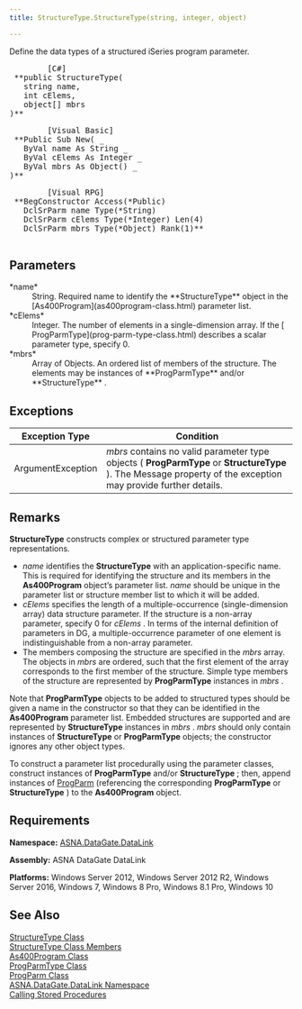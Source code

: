 ```yaml
---
title: StructureType.StructureType(string, integer, object)

---
```


Define the data types of a structured iSeries program parameter. 
<pre class="prettyprint">
        <span class="lang">[C#]</span>
 **public StructureType(<br />   string name,<br />   int cElems,<br />   object[] mbrs<br />)**  </pre>
<pre class="prettyprint">
        <span class="lang">[Visual Basic] </span>
 **Public Sub New( _<br />   ByVal name As String _<br />   ByVal cElems As Integer _<br />   ByVal mbrs As Object() _<br />)**  </pre>
<pre class="prettyprint">
        <span class="lang">[Visual RPG]</span>
 **BegConstructor Access(*Public)<br />   DclSrParm name Type(*String)<br />   DclSrParm cElems Type(*Integer) Len(4)<br />   DclSrParm mbrs Type(*Object) Rank(1)** 
      </pre>

## Parameters

<dl>
        <dt>
 *name* 
        </dt>
        <dd>String.  Required name to identify the **StructureType**  
						object in the [As400Program](as400program-class.html) parameter 
						list. </dd>
        <dt>
 *cElems* 
        </dt>
        <dd>Integer.  The number of elements in a single-dimension array.  If the [
			ProgParmType](prog-parm-type-class.html) describes a scalar parameter type, specify 0. </dd>
        <dt>
 *mbrs* 
        </dt>
        <dd>Array of Objects.  An ordered list of members of the structure.  The 
			elements may be instances of **ProgParmType**  and/or **StructureType** .
									</dd>
</dl>

## Exceptions



| Exception Type | Condition |
| ---- | ---- |
| ArgumentException | *mbrs* contains no valid parameter type objects ( **ProgParmType** or **StructureType** ). The Message property of the exception may provide further details. |



## Remarks

**StructureType** constructs complex or structured parameter type representations. 

- *name* identifies the **StructureType** with an application-specific name. This is required for identifying the structure and its members in the **As400Program** object’s parameter list. *name* should be unique in the parameter list or structure member list to which it will be added.
- *cElems* specifies the length of a multiple-occurrence (single-dimension array) data structure parameter. If the structure is a non-array parameter, specify 0 for *cElems* . In terms of the internal definition of parameters in DG, a multiple-occurrence parameter of one element is indistinguishable from a non-array parameter.
- The members composing the structure are specified in the *mbrs* array. The objects in *mbrs* are ordered, such that the first element of the array corresponds to the first member of the structure. Simple type members of the structure are represented by **ProgParmType** instances in *mbrs* .

Note that **ProgParmType** objects to be added to structured types should be given a name in the constructor so that they can be identified in the **As400Program** parameter list. Embedded structures are supported and are represented by **StructureType** instances in *mbrs* . *mbrs* should only contain instances of **StructureType** or **ProgParmType** objects; the constructor ignores any other object types.

To construct a parameter list procedurally using the parameter classes, construct instances of **ProgParmType** and/or **StructureType** ; then, append instances of [ProgParm](prog-parm-class.html) (referencing the corresponding **ProgParmType** or **StructureType** ) to the **As400Program** object.
## Requirements

**Namespace:** [ASNA.DataGate.DataLink](datagate-data-link-namespace.html) 

**Assembly:** ASNA DataGate DataLink

**Platforms:** Windows Server 2012, Windows Server 2012 R2, Windows Server 2016, Windows 7, Windows 8 Pro, Windows 8.1 Pro, Windows 10
## See Also


[StructureType Class](structure-type-class.html)
      <br />
[StructureType Class Members](structure-type-members.html)
      <br />
[As400Program Class](as400program-class.html)
      <br />
[ProgParmType Class](prog-parm-type-class.html)
      <br />
[ProgParm Class](prog-parm-class.html)
      <br />
[ASNA.DataGate.DataLink Namespace](datagate-data-link-namespace.html)
      <br />
[Calling Stored Procedures](calling-stored-procedures.html)

